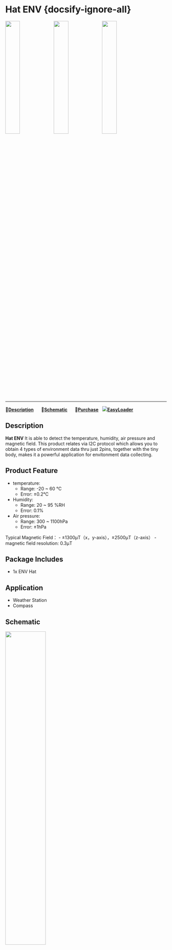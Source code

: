 # Hat ENV {docsify-ignore-all}

<img src="assets\img\product_pics\hat\env_hat\env_hat_01.jpg" width="30%" height="30%"><img src="assets\img\product_pics\hat\env_hat\env_hat_02.jpg" width="30%" height="30%"><img src="assets\img\product_pics\hat\env_hat\env_hat_03.jpg" width="30%" height="30%">

***

:memo:**[Description](#Description)**&nbsp;&nbsp;&nbsp;&nbsp;&nbsp;&nbsp;:electric_plug:**[Schematic](#Schematic)**&nbsp;&nbsp;&nbsp;&nbsp;&nbsp;&nbsp;🛒**[Purchase](https://item.taobao.com/item.htm?spm=a2oq0.12575281.0.0.504a1debWyi50z&ft=t&id=595958456624)**&nbsp;&nbsp;&nbsp;<img src="https://m5stack.oss-cn-shenzhen.aliyuncs.com/image/EasyLoader_logo-min.jpg">**[EasyLoader](#EasyLoader)**

## Description


**Hat ENV**  It is able to detect the temperature, humidity, air pressure and magnetic field. This product relates via I2C protocol which allows you to obtain 4 types of environment data thru just 2pins, together with the tiny body, makes it a powerful application for envitonment data collecting. 


## Product Feature

- temperature:
    -  Range: -20 ~ 60 ℃
    -  Error: ±0.2℃
- Humidity:
    -  Range: 20 ~ 95 %RH
    -  Error: 0.1%
- Air pressure:
    -  Range: 300 ~ 1100hPa
    -  Error: ±1hPa

Typical Magnetic Field：
    - ±1300μT（x，y-axis），±2500μT（z-axis）
    - magnetic field resolution: 0.3μT

## Package Includes

- 1x ENV Hat

## Application

- Weather Station 
- Compass

## Schematic

<img src="assets\img\product_pics\hat\env_hat\env_hat_04.jpg" width="50%" height="50%">

## Links

- **[Official Channel](https://i.youku.com/i/UNjE1ODA2MzE0OA==?spm=a2hzp.8253869.0.0)**

- **[Official forum](http://forum.m5stack.com/)**


- **[BMP280 library](https://github.com/adafruit/Adafruit_BMP280_Library)**

- **[BMM150 Datasheet](https://pdf1.alldatasheet.com/datasheet-pdf/view/608913/ETC2/BMM150.html)**


## EasyLoader

<img src="https://m5stack.oss-cn-shenzhen.aliyuncs.com/image/EasyLoader_logo.png" width="100px" style="margin-top:20px">

<a href="https://m5stack.oss-cn-shenzhen.aliyuncs.com/EasyLoader/HAT/ENV/EasyLoader_StickC_HAT_ENV.exe"><button type="button" class="btn btn-primary">click to download EasyLoader</button></a>

>1.EasyLoader is a simple and fast program burner, and each product page has a product-related case program for EasyLoader.

>2.After downloading the software, double-click to run the application, connect the M5 device to the computer via the data cable, select the port parameters, and click **"Burn"** to start burning.

!>3.The CP210X (USB driver) needs to be installed before the EasyLoader is burned. [Click here to view the driver installation tutorial](en/related_documents/establish_serial_connection)


## Example
- **[Arduino](https://github.com/m5stack/M5StickC/tree/master/examples/Hat/ENV)**

### Pin Map

<table>
 <tr><td>M5Core(GROVE A)</td><td>GPIO22</td><td>GPIO21</td><td>5V</td><td>GND</td></tr>
 <tr><td>ENV Unit</td><td>SCL</td><td>SDA</td><td>5V</td><td>GND</td></tr>
</table>

